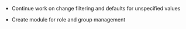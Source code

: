 * Continue work on change filtering and defaults for unspecified values

* Create module for role and group management
